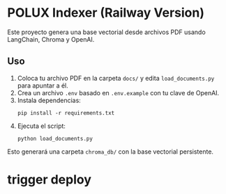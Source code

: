 # POLUX Indexer (Railway Version)

Este proyecto genera una base vectorial desde archivos PDF usando LangChain, Chroma y OpenAI.

## Uso

1. Coloca tu archivo PDF en la carpeta `docs/` y edita `load_documents.py` para apuntar a él.
2. Crea un archivo `.env` basado en `.env.example` con tu clave de OpenAI.
3. Instala dependencias:
   ```
   pip install -r requirements.txt
   ```
4. Ejecuta el script:
   ```
   python load_documents.py
   ```

Esto generará una carpeta `chroma_db/` con la base vectorial persistente.
# trigger deploy
